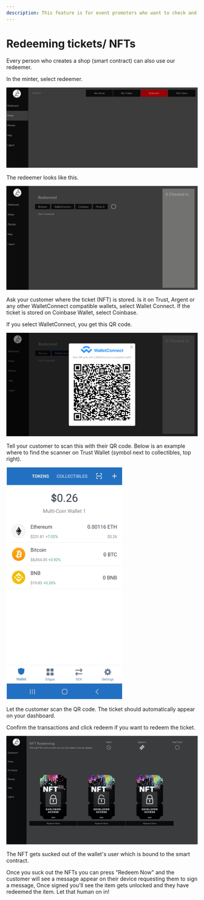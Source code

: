 ```yaml
---
description: This feature is for event promoters who want to check and redeem tickets.
---
```


# Redeeming tickets/ NFTs

Every person who creates a shop (smart contract) can also use our redeemer.&#x20;

In the minter, select redeemer.

![](<../../../.gitbook/assets/Screen Shot 2020-03-02 at 9.44.29 AM.png>)

The redeemer looks like this.&#x20;

![](<../../../.gitbook/assets/Screen Shot 2020-03-02 at 9.45.11 AM.png>)

Ask your customer where the ticket (NFT) is stored. Is it on Trust, Argent or any other WalletConnect compatible wallets, select Wallet Connect. If the ticket is stored on Coinbase Wallet, select Coinbase.

If you select WalletConnect, you get this QR code.

![](<../../../.gitbook/assets/Screen Shot 2020-03-02 at 9.47.44 AM.png>)

Tell your customer to scan this with their QR code. Below is an example where to find the scanner on Trust Wallet (symbol next to collectibles, top right).

![](<../../../.gitbook/assets/Screen Shot 2020-03-02 at 9.50.52 AM.png>)

Let the customer scan the QR code. The ticket  should automatically appear on your dashboard.

Confirm the transactions and click redeem if you want to redeem the ticket.

![](../../../.gitbook/assets/redee.jpeg)

The NFT gets sucked out of the wallet's user which is bound to the smart contract.



Once you suck out the NFTs you can press "Redeem Now" and the customer will see a message appear on their device requesting them to sign a message, Once signed you'll see the item gets unlocked and they have redeemed the item. Let that human on in!
